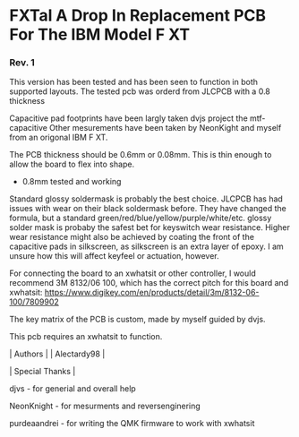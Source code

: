 # FXTal A Drop In Replacement PCB For The IBM Model F XT

### Rev. 1 

This version has been tested and has been seen to function in both supported layouts.
The tested pcb was orderd from JLCPCB with a 0.8 thickness




Capacitive pad footprints have been largly taken dvjs project the mtf-capacitive
Other mesurements have been taken by NeonKight and myself from an origonal IBM F XT.

The PCB thickness should be 0.6mm or 0.08mm. This is thin enough to allow the board to flex into shape. 
  - 0.8mm tested and working

Standard glossy soldermask is probably the best choice. JLCPCB has had issues with wear on their black soldermask before. They have changed the formula, but a standard green/red/blue/yellow/purple/white/etc. glossy solder mask is probaby the safest bet for keyswitch wear resistance.
Higher wear resistance might also be achieved by coating the front of the capacitive pads in silkscreen, as silkscreen is an extra layer of epoxy. I am unsure how this will affect keyfeel or actuation, however.


For connecting the board to an xwhatsit or other controller, I would recommend 3M 8132/06 100, which has the correct pitch for this board and xwhatsit:
https://www.digikey.com/en/products/detail/3m/8132-06-100/7809902

The key matrix of the PCB is custom, made by myself guided by dvjs. 

This pcb requires an xwhatsit to function.


| Authors |
| Alectardy98 |


| Special Thanks |

djvs - for generial and overall help

NeonKnight - for mesurments and reversenginering 

purdeaandrei - for writing the QMK firmware to work with xwhatsit
